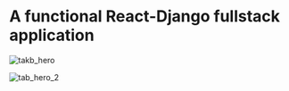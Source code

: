 # A functional React-Django fullstack application
![takb_hero](https://github.com/user-attachments/assets/da9c912c-a1a3-4b7a-94f1-1645ad3b72c1)

![tab_hero_2](https://github.com/user-attachments/assets/ef84ea16-066e-4ea8-b29d-028d3228732c)
